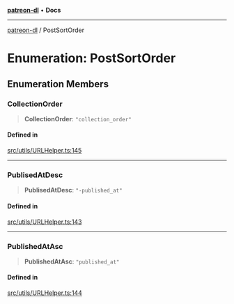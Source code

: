 [**patreon-dl**](../README.md) • **Docs**

***

[patreon-dl](../README.md) / PostSortOrder

# Enumeration: PostSortOrder

## Enumeration Members

### CollectionOrder

> **CollectionOrder**: `"collection_order"`

#### Defined in

[src/utils/URLHelper.ts:145](https://github.com/patrickkfkan/patreon-dl/blob/7168e7165dfd3021aec234ee0e8458b1a8040c70/src/utils/URLHelper.ts#L145)

***

### PublisedAtDesc

> **PublisedAtDesc**: `"-published_at"`

#### Defined in

[src/utils/URLHelper.ts:143](https://github.com/patrickkfkan/patreon-dl/blob/7168e7165dfd3021aec234ee0e8458b1a8040c70/src/utils/URLHelper.ts#L143)

***

### PublishedAtAsc

> **PublishedAtAsc**: `"published_at"`

#### Defined in

[src/utils/URLHelper.ts:144](https://github.com/patrickkfkan/patreon-dl/blob/7168e7165dfd3021aec234ee0e8458b1a8040c70/src/utils/URLHelper.ts#L144)
